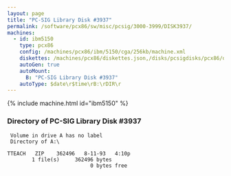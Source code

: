 ```yaml
---
layout: page
title: "PC-SIG Library Disk #3937"
permalink: /software/pcx86/sw/misc/pcsig/3000-3999/DISK3937/
machines:
  - id: ibm5150
    type: pcx86
    config: /machines/pcx86/ibm/5150/cga/256kb/machine.xml
    diskettes: /machines/pcx86/diskettes.json,/disks/pcsigdisks/pcx86/diskettes.json
    autoGen: true
    autoMount:
      B: "PC-SIG Library Disk #3937"
    autoType: $date\r$time\rB:\rDIR\r
---
```


{% include machine.html id="ibm5150" %}

### Directory of PC-SIG Library Disk #3937

     Volume in drive A has no label
     Directory of A:\

    TTEACH   ZIP    362496   8-11-93   4:10p
            1 file(s)     362496 bytes
                               0 bytes free
